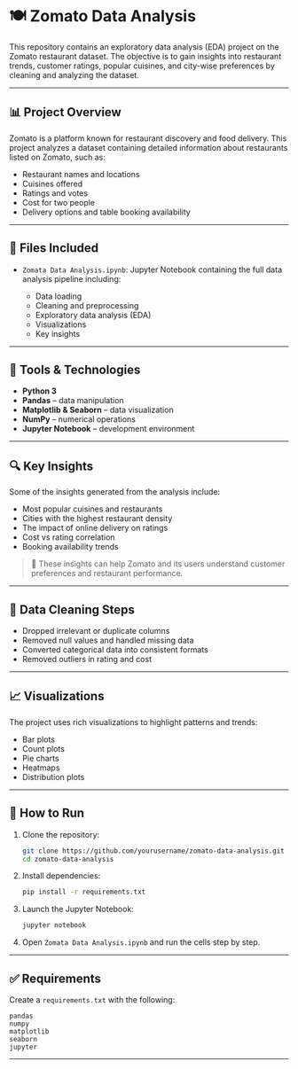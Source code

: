 # 🍽️ Zomato Data Analysis

This repository contains an exploratory data analysis (EDA) project on the Zomato restaurant dataset. The objective is to gain insights into restaurant trends, customer ratings, popular cuisines, and city-wise preferences by cleaning and analyzing the dataset.

---

## 📊 Project Overview

Zomato is a platform known for restaurant discovery and food delivery. This project analyzes a dataset containing detailed information about restaurants listed on Zomato, such as:

* Restaurant names and locations
* Cuisines offered
* Ratings and votes
* Cost for two people
* Delivery options and table booking availability

---

## 📁 Files Included

* `Zomata Data Analysis.ipynb`: Jupyter Notebook containing the full data analysis pipeline including:

  * Data loading
  * Cleaning and preprocessing
  * Exploratory data analysis (EDA)
  * Visualizations
  * Key insights

---

## 🧰 Tools & Technologies

* **Python 3**
* **Pandas** – data manipulation
* **Matplotlib & Seaborn** – data visualization
* **NumPy** – numerical operations
* **Jupyter Notebook** – development environment

---

## 🔍 Key Insights

Some of the insights generated from the analysis include:

* Most popular cuisines and restaurants
* Cities with the highest restaurant density
* The impact of online delivery on ratings
* Cost vs rating correlation
* Booking availability trends

> 📌 These insights can help Zomato and its users understand customer preferences and restaurant performance.

---

## 🧹 Data Cleaning Steps

* Dropped irrelevant or duplicate columns
* Removed null values and handled missing data
* Converted categorical data into consistent formats
* Removed outliers in rating and cost

---

## 📈 Visualizations

The project uses rich visualizations to highlight patterns and trends:

* Bar plots
* Count plots
* Pie charts
* Heatmaps
* Distribution plots

---

## 🚀 How to Run

1. Clone the repository:

   ```bash
   git clone https://github.com/yourusername/zomato-data-analysis.git
   cd zomato-data-analysis
   ```

2. Install dependencies:

   ```bash
   pip install -r requirements.txt
   ```

3. Launch the Jupyter Notebook:

   ```bash
   jupyter notebook
   ```

4. Open `Zomata Data Analysis.ipynb` and run the cells step by step.

---

## ✅ Requirements

Create a `requirements.txt` with the following:

```
pandas
numpy
matplotlib
seaborn
jupyter
```

---


